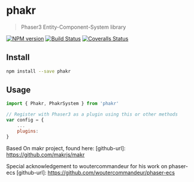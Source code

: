 # phakr

> Phaser3 Entity-Component-System library

[![NPM version][npm-image]][npm-url]
[![Build Status][travis-image]][travis-url]
[![Coveralls Status][coveralls-image]][coveralls-url]

## Install

```sh
npm install --save phakr
```

## Usage

```js
import { Phakr, PhakrSystem } from 'phakr'

// Register with Phaser3 as a plugin using this or other methods
var config = {
    ...
    plugins:
}
```
[npm-url]: https://npmjs.org/package/phakr
[npm-image]: http://img.shields.io/npm/v/phakr.svg

[travis-url]: https://travis-ci.org/makrjs/phakr
[travis-image]: http://img.shields.io/travis/plasmarobo/phakr.svg

[coveralls-url]: https://coveralls.io/r/plasmarobo/phakr
[coveralls-image]: http://img.shields.io/coveralls/plasmarobo/phakr/master.svg


Based On makr project, found here:
[github-url]: https://github.com/makrjs/makr

Special acknowledgement to woutercommandeur for his work on phaser-ecs
[github-url]: https://github.com/woutercommandeur/phaser-ecs
